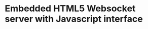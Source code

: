 Embedded HTML5 Websocket server with Javascript interface
=========================================================
